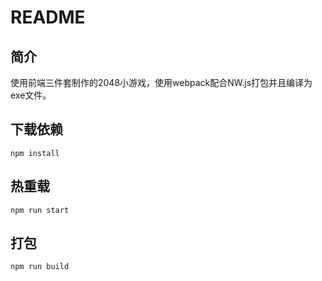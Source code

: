 # README

## 简介

使用前端三件套制作的2048小游戏，使用webpack配合NW.js打包并且编译为exe文件。

## 下载依赖

```
npm install
```


## 热重载

```
npm run start
```

## 打包

```
npm run build
```

